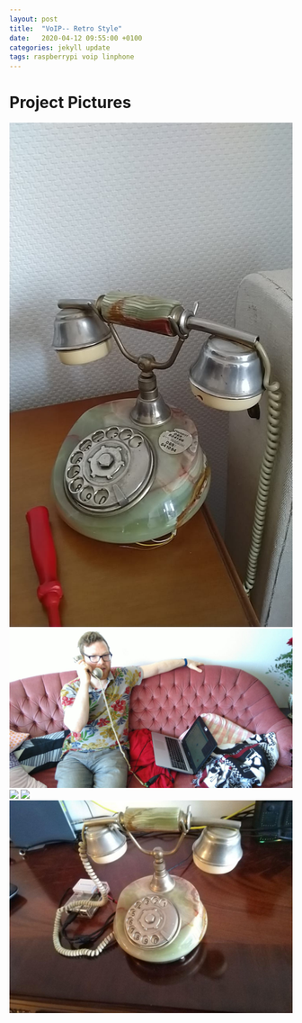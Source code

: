 ```yaml
---
layout: post
title:  "VoIP-- Retro Style"
date:   2020-04-12 09:55:00 +0100
categories: jekyll update
tags: raspberrypi voip linphone
---
```

# Project Pictures
<img src="/assets/images/phone.jpeg">
<img src="/assets/images/telephoning.jpeg">
<img src="/assets/images/dialingM5stickc.gif">
<img src="/assets/images/schalter.jpg">
<img src="/assets/images/finalFoto.jpg">

